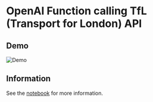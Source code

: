 # OpenAI Function calling TfL (Transport for London) API

## Demo
![Demo](demo.gif)

## Information
See the [notebook](TfL_Status.ipynb) for more information.